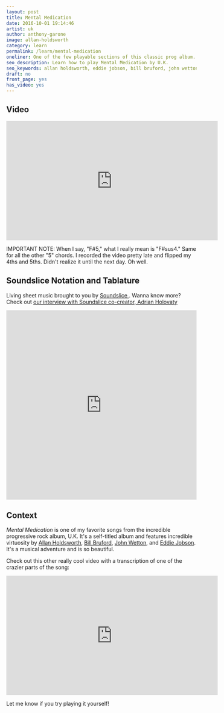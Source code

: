 ```yaml
---
layout: post
title: Mental Medication
date: 2016-10-01 19:14:46
artist: uk
author: anthony-garone
image: allan-holdsworth
category: learn
permalink: /learn/mental-medication
oneliner: One of the few playable sections of this classic prog album..
seo_description: Learn how to play Mental Medication by U.K.
seo_keywords: allan holdsworth, eddie jobson, bill bruford, john wetton
draft: no
front_page: yes
has_video: yes
---
```


## Video

<div class="video-wrapper"><iframe width="560" height="315" src="https://www.youtube.com/embed/KberQOJf3x8" frameborder="0" allowfullscreen></iframe></div>

IMPORTANT NOTE: When I say, "F#5," what I really mean is "F#sus4." Same for all the other "5" chords. I recorded the video pretty late and flipped my 4ths and 5ths. Didn't realize it until the next day. Oh well.

## Soundslice Notation and Tablature

Living sheet music brought to you by [Soundslice&nbsp;<i class="non-mwm fa fa-external-link-square"></i>](http://soundslice.com). Wanna know more? Check out [our interview with Soundslice co-creator, Adrian Holovaty](/gear/soundslice)

<iframe src="https://www.soundslice.com/scores/39845/embed/" width="100%" height="500" frameBorder="0" allowfullscreen></iframe>

## Context

*Mental Medication* is one of my favorite songs from the incredible progressive rock album, U.K. It's a self-titled album and features incredible virtuosity by [Allan Holdsworth](https://en.wikipedia.org/wiki/Allan_Holdsworth), [Bill Bruford](https://en.wikipedia.org/wiki/Bill_Bruford), [John Wetton](https://en.wikipedia.org/wiki/John_Wetton), and [Eddie Jobson](https://en.wikipedia.org/wiki/Eddie_Jobson). It's a musical adventure and is so beautiful.

Check out this other really cool video with a transcription of one of the crazier parts of the song:

<div class="video-wrapper"><iframe width="560" height="315" src="https://www.youtube.com/embed/ByLT9JQTMtI" frameborder="0" allowfullscreen></iframe></div>

Let me know if you try playing it yourself!
